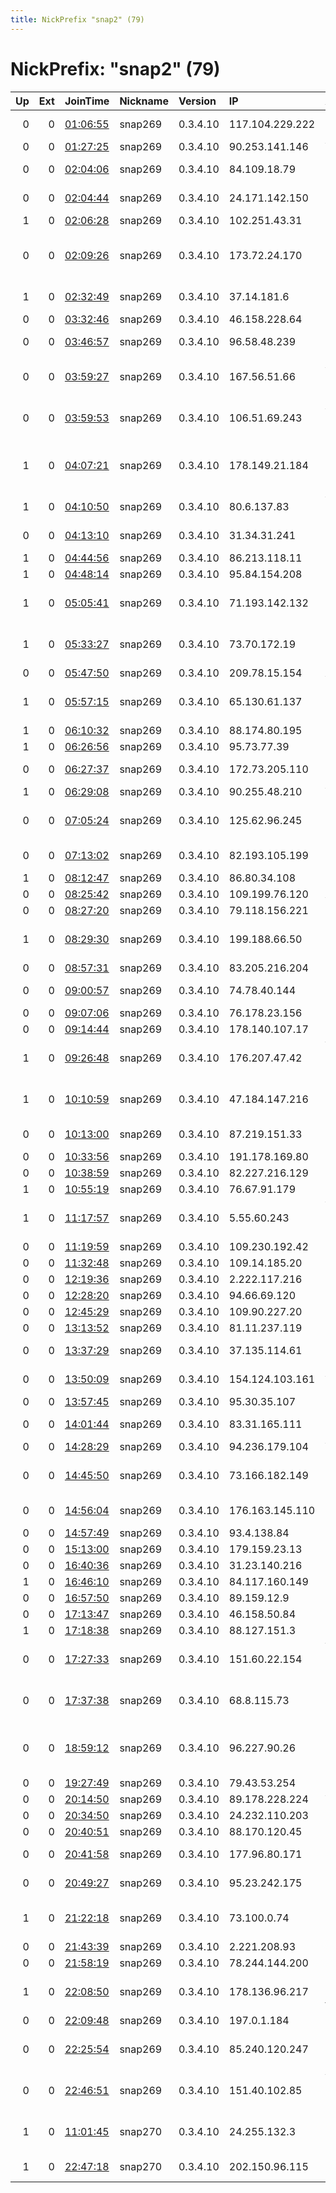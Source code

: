 ```yaml
---
title: NickPrefix "snap2" (79)
---
```


# NickPrefix: "snap2" (79)

|   Up |   Ext | JoinTime                                                                                            | Nickname   | Version   | IP              | AS                                       | CC   |   ORp |   Dirp | OS    | Contact   |   eFamMembers |
|-----:|------:|:----------------------------------------------------------------------------------------------------|:-----------|:----------|:----------------|:-----------------------------------------|:-----|------:|-------:|:------|:----------|--------------:|
|    0 |     0 | [01:06:55](https://metrics.torproject.org/rs.html#details/CF52FF9F481C618E540D5DACB0C2875F1B7687B5) | snap269    | 0.3.4.10  | 117.104.229.222 | Instatelecom Limited                     | af   | 43453 |      0 | Linux | None      |             1 |
|    0 |     0 | [01:27:25](https://metrics.torproject.org/rs.html#details/B483C5FE8A2888F8E02885D8488404DBBEFBCF3B) | snap269    | 0.3.4.10  | 90.253.141.146  | Vodafone Limited                         | gb   | 46089 |      0 | Linux | None      |             1 |
|    0 |     0 | [02:04:06](https://metrics.torproject.org/rs.html#details/4CB2C1DED2C3C0C1A3629C6EB89BEDD063839F3A) | snap269    | 0.3.4.10  | 84.109.18.79    | Bezeq International                      | il   | 43663 |      0 | Linux | None      |             1 |
|    0 |     0 | [02:04:44](https://metrics.torproject.org/rs.html#details/4E323B6D6EEA0134C74311B02139A1899BB42396) | snap269    | 0.3.4.10  | 24.171.142.150  | Time Warner Cable Internet LLC           | us   | 35659 |      0 | Linux | None      |             1 |
|    1 |     0 | [02:06:28](https://metrics.torproject.org/rs.html#details/156C88E2AC25EE27A5DE774DF33294A1F0BE9659) | snap269    | 0.3.4.10  | 102.251.43.31   | TELKOMMOBILE                             | za   | 37359 |      0 | Linux | None      |             1 |
|    0 |     0 | [02:09:26](https://metrics.torproject.org/rs.html#details/F06D46106A5508D3904F20E5E316978E1C40C524) | snap269    | 0.3.4.10  | 173.72.24.170   | MCI Communications Services, Inc. d/b/a  | us   | 35413 |      0 | Linux | None      |             1 |
|    1 |     0 | [02:32:49](https://metrics.torproject.org/rs.html#details/01A9601468D4EDB410D8CAFCB6AFF57BDCECCC79) | snap269    | 0.3.4.10  | 37.14.181.6     | Orange Espagne SA                        | es   | 33927 |      0 | Linux | None      |             1 |
|    0 |     0 | [03:32:46](https://metrics.torproject.org/rs.html#details/A1F23D3FAE72CCC04E9A2302E21F4FFA86B004BF) | snap269    | 0.3.4.10  | 46.158.228.64   | Rostelecom                               | ru   | 32945 |      0 | Linux | None      |             1 |
|    0 |     0 | [03:46:57](https://metrics.torproject.org/rs.html#details/75ECA8970059EC52ABDE432296DD379D926B4B9E) | snap269    | 0.3.4.10  | 96.58.48.239    | BRIGHT HOUSE NETWORKS, LLC               | us   | 34779 |      0 | Linux | None      |             1 |
|    0 |     0 | [03:59:27](https://metrics.torproject.org/rs.html#details/FBA355B99ED355440C22CD305C4106CD5EBFBF8D) | snap269    | 0.3.4.10  | 167.56.51.66    | Administracion Nacional de Telecomunicac | uy   | 43415 |      0 | Linux | None      |             1 |
|    0 |     0 | [03:59:53](https://metrics.torproject.org/rs.html#details/F708D88E38D31F47574FA086AFE95D77A0F57D3C) | snap269    | 0.3.4.10  | 106.51.69.243   | Atria Convergence Technologies Pvt. Ltd. | in   | 35099 |      0 | Linux | None      |             1 |
|    1 |     0 | [04:07:21](https://metrics.torproject.org/rs.html#details/235658FF31A58ED10A86C5C04EDDD33A0ED3D27C) | snap269    | 0.3.4.10  | 178.149.21.184  | Serbia BroadBand-Srpske Kablovske mreze  | rs   | 33259 |      0 | Linux | None      |             1 |
|    1 |     0 | [04:10:50](https://metrics.torproject.org/rs.html#details/3DB282CE152AA5C57521B5B24DAE9C9AE4D88F54) | snap269    | 0.3.4.10  | 80.6.137.83     | Virgin Media Limited                     | gb   | 36423 |      0 | Linux | None      |             1 |
|    0 |     0 | [04:13:10](https://metrics.torproject.org/rs.html#details/D923E3AD062307A65F14F6F05E6A9D755376F7F5) | snap269    | 0.3.4.10  | 31.34.31.241    | Bouygues Telecom SA                      | fr   | 34075 |      0 | Linux | None      |             1 |
|    1 |     0 | [04:44:56](https://metrics.torproject.org/rs.html#details/E7EC0C654C83E35F41337DB3A8CE2FBAAEA96619) | snap269    | 0.3.4.10  | 86.213.118.11   | Orange                                   | fr   | 45521 |      0 | Linux | None      |             1 |
|    1 |     0 | [04:48:14](https://metrics.torproject.org/rs.html#details/BAD04160018D61F1783BCE20A78619BCABC6409E) | snap269    | 0.3.4.10  | 95.84.154.208   | Rostelecom                               | ru   | 43275 |      0 | Linux | None      |             1 |
|    1 |     0 | [05:05:41](https://metrics.torproject.org/rs.html#details/6FF713C117BBA89221BA58B2D7925DBA12BAAAE9) | snap269    | 0.3.4.10  | 71.193.142.132  | Comcast Cable Communications, LLC        | us   | 38941 |      0 | Linux | None      |             1 |
|    1 |     0 | [05:33:27](https://metrics.torproject.org/rs.html#details/EBF57F6D4EBA3EDA564461E07BB117E459AA89F7) | snap269    | 0.3.4.10  | 73.70.172.19    | Comcast Cable Communications, LLC        | us   | 41517 |      0 | Linux | None      |             1 |
|    0 |     0 | [05:47:50](https://metrics.torproject.org/rs.html#details/E5A51629041C5B92F9379245909E9573BD133BE4) | snap269    | 0.3.4.10  | 209.78.15.154   | AT&amp;T Corp.                           | us   | 42487 |      0 | Linux | None      |             1 |
|    1 |     0 | [05:57:15](https://metrics.torproject.org/rs.html#details/E7C6F5D796B1CFC79028DF01DAD9CAFD0BF56347) | snap269    | 0.3.4.10  | 65.130.61.137   | CenturyLink Communications, LLC          | us   | 42923 |      0 | Linux | None      |             1 |
|    1 |     0 | [06:10:32](https://metrics.torproject.org/rs.html#details/607147525CC2DF26B185E88FD65B9DEF40EBC005) | snap269    | 0.3.4.10  | 88.174.80.195   | Free SAS                                 | fr   | 33841 |      0 | Linux | None      |             1 |
|    1 |     0 | [06:26:56](https://metrics.torproject.org/rs.html#details/9017D52158D183CC9E9E4A81C8BE3512F0EE7347) | snap269    | 0.3.4.10  | 95.73.77.39     | Rostelecom                               | ru   | 41435 |      0 | Linux | None      |             1 |
|    0 |     0 | [06:27:37](https://metrics.torproject.org/rs.html#details/8AA78CE51B722C19D683C79D3E945F4044F01A9A) | snap269    | 0.3.4.10  | 172.73.205.110  | Time Warner Cable Internet LLC           | us   | 43425 |      0 | Linux | None      |             1 |
|    1 |     0 | [06:29:08](https://metrics.torproject.org/rs.html#details/01A50452FFC69D41C18C8EFE1FCEFA495E721097) | snap269    | 0.3.4.10  | 90.255.48.210   | Vodafone Limited                         | gb   | 36351 |      0 | Linux | None      |             1 |
|    0 |     0 | [07:05:24](https://metrics.torproject.org/rs.html#details/CCB757FF2505217A80EF53DA50652BC4BB962958) | snap269    | 0.3.4.10  | 125.62.96.245   | Quadrant Televentures Limited            | in   | 39831 |      0 | Linux | None      |             1 |
|    0 |     0 | [07:13:02](https://metrics.torproject.org/rs.html#details/BA894CF031FEE48FF607D0320F6CF3B8468BBC5F) | snap269    | 0.3.4.10  | 82.193.105.199  | PJSC Industrial Media Network            | ua   | 43289 |      0 | Linux | None      |             1 |
|    1 |     0 | [08:12:47](https://metrics.torproject.org/rs.html#details/910F4CE167A4DAA6C4B18BC21D08D08DC11F5DAC) | snap269    | 0.3.4.10  | 86.80.34.108    | KPN B.V.                                 | nl   | 38313 |      0 | Linux | None      |             1 |
|    0 |     0 | [08:25:42](https://metrics.torproject.org/rs.html#details/EC9D629C3D99FE998EC534740D1F25A96122328A) | snap269    | 0.3.4.10  | 109.199.76.120  | Asta-net S.A.                            | pl   | 45727 |      0 | Linux | None      |             1 |
|    0 |     0 | [08:27:20](https://metrics.torproject.org/rs.html#details/8C0D9487A235B3D41C69D90E2AA1C2A1F52FB577) | snap269    | 0.3.4.10  | 79.118.156.221  | RCS &amp; RDS                            | ro   | 33477 |      0 | Linux | None      |             1 |
|    1 |     0 | [08:29:30](https://metrics.torproject.org/rs.html#details/82E88061F7CD48D25153BE8EBAAD5D792962EF6B) | snap269    | 0.3.4.10  | 199.188.66.50   | ImOn Communications, LLC                 | us   | 46757 |      0 | Linux | None      |             1 |
|    0 |     0 | [08:57:31](https://metrics.torproject.org/rs.html#details/B21DABF8F133B4DBF616F6263727DD760BAED94F) | snap269    | 0.3.4.10  | 83.205.216.204  | Orange                                   | fr   | 41935 |      0 | Linux | None      |             1 |
|    0 |     0 | [09:00:57](https://metrics.torproject.org/rs.html#details/28A6A4B11CF29C03CA354C396F4A26647DBB422B) | snap269    | 0.3.4.10  | 74.78.40.144    | Time Warner Cable Internet LLC           | us   | 35357 |      0 | Linux | None      |             1 |
|    0 |     0 | [09:07:06](https://metrics.torproject.org/rs.html#details/618F34F4B3A421F801F80DE8859E8E9D85C604F5) | snap269    | 0.3.4.10  | 76.178.23.156   | Oceanic Internet                         | us   | 41131 |      0 | Linux | None      |             1 |
|    0 |     0 | [09:14:44](https://metrics.torproject.org/rs.html#details/D0843B28910344D32673177AFC83CEC60F63A60E) | snap269    | 0.3.4.10  | 178.140.107.17  | Rostelecom                               | ru   | 42135 |      0 | Linux | None      |             1 |
|    1 |     0 | [09:26:48](https://metrics.torproject.org/rs.html#details/92E0798CA43C6A0A8D44643DDB57C22A68C6C06F) | snap269    | 0.3.4.10  | 176.207.47.42   | Wind Telecomunicazioni SpA               | it   | 36741 |      0 | Linux | None      |             1 |
|    1 |     0 | [10:10:59](https://metrics.torproject.org/rs.html#details/8BEF59D13BD80CB6B5E1CD43C0D0A451910A67D5) | snap269    | 0.3.4.10  | 47.184.147.216  | Frontier Communications of America, Inc. | us   | 41399 |      0 | Linux | None      |             1 |
|    0 |     0 | [10:13:00](https://metrics.torproject.org/rs.html#details/81BA9A7796ED6309DEC3499B072905D0469514F9) | snap269    | 0.3.4.10  | 87.219.151.33   | Orange Espagne SA                        | es   | 37599 |      0 | Linux | None      |             1 |
|    0 |     0 | [10:33:56](https://metrics.torproject.org/rs.html#details/96D1E2EF9B089B3F4037CE3229A2D69148484825) | snap269    | 0.3.4.10  | 191.178.169.80  | CLARO S.A.                               | br   | 39363 |      0 | Linux | None      |             1 |
|    0 |     0 | [10:38:59](https://metrics.torproject.org/rs.html#details/D97D3DDCDD36F06D8CE8799903C9FD28A805C36F) | snap269    | 0.3.4.10  | 82.227.216.129  | Free SAS                                 | fr   | 36317 |      0 | Linux | None      |             1 |
|    1 |     0 | [10:55:19](https://metrics.torproject.org/rs.html#details/7BDAE735F4F8F771361DB912994F6E7A6FE28BB6) | snap269    | 0.3.4.10  | 76.67.91.179    | Bell Canada                              | ca   | 41451 |      0 | Linux | None      |             1 |
|    1 |     0 | [11:17:57](https://metrics.torproject.org/rs.html#details/F2A0B0412A5CCAA74C310E0BDE5A681D0CDB4745) | snap269    | 0.3.4.10  | 5.55.60.243     | Vodafone-panafon Hellenic Telecommunicat | gr   | 37399 |      0 | Linux | None      |             1 |
|    0 |     0 | [11:19:59](https://metrics.torproject.org/rs.html#details/C47670C4F2CEE914039A241CCE388087C4C75197) | snap269    | 0.3.4.10  | 109.230.192.42  | Pars Online PJS                          | ir   | 45891 |      0 | Linux | None      |             1 |
|    0 |     0 | [11:32:48](https://metrics.torproject.org/rs.html#details/AB27C4D1B52819D5BEFBA9F1338E766C5D247217) | snap269    | 0.3.4.10  | 109.14.185.20   | SFR SA                                   | fr   | 35237 |      0 | Linux | None      |             1 |
|    0 |     0 | [12:19:36](https://metrics.torproject.org/rs.html#details/B83B9B3D098315D0BB0FDA8A452CDB77615D12E9) | snap269    | 0.3.4.10  | 2.222.117.216   | Sky UK Limited                           | gb   | 36291 |      0 | Linux | None      |             1 |
|    0 |     0 | [12:28:20](https://metrics.torproject.org/rs.html#details/DFC0D9EAE006205D5EAEA00A3657119BCA583C85) | snap269    | 0.3.4.10  | 94.66.69.120    | OTEnet S.A.                              | gr   | 41839 |      0 | Linux | None      |             1 |
|    0 |     0 | [12:45:29](https://metrics.torproject.org/rs.html#details/E7D3A414EAC64AE146F02DF90C9C32CB4A3933F7) | snap269    | 0.3.4.10  | 109.90.227.20   | Liberty Global B.V.                      | de   | 42087 |      0 | Linux | None      |             1 |
|    0 |     0 | [13:13:52](https://metrics.torproject.org/rs.html#details/219D0EC1745EA8C5B93F5C9AF5602646B471FEB6) | snap269    | 0.3.4.10  | 81.11.237.119   | Proximus NV                              | be   | 35325 |      0 | Linux | None      |             1 |
|    0 |     0 | [13:37:29](https://metrics.torproject.org/rs.html#details/363C8EC721A6767AA68B318335D1E11531A890C9) | snap269    | 0.3.4.10  | 37.135.114.61   | Orange Espagne SA                        | es   | 42827 |      0 | Linux | None      |             1 |
|    0 |     0 | [13:50:09](https://metrics.torproject.org/rs.html#details/ED0B07C311090003BDC2577055C77FC5BDBA680C) | snap269    | 0.3.4.10  | 154.124.103.161 | Autonomous System                        | sn   | 33171 |      0 | Linux | None      |             1 |
|    0 |     0 | [13:57:45](https://metrics.torproject.org/rs.html#details/C11D12E0B4E522166BC162B146A0036DC90488C4) | snap269    | 0.3.4.10  | 95.30.35.107    | PVimpelCom                               | ru   | 36343 |      0 | Linux | None      |             1 |
|    0 |     0 | [14:01:44](https://metrics.torproject.org/rs.html#details/A202DA8B0014770EF825F476D67A8E15C26AB976) | snap269    | 0.3.4.10  | 83.31.165.111   | Orange Polska Spolka Akcyjna             | pl   | 34842 |      0 | Linux | None      |             1 |
|    0 |     0 | [14:28:29](https://metrics.torproject.org/rs.html#details/6D34C625B21024E626F837C21E2879D5A09520F7) | snap269    | 0.3.4.10  | 94.236.179.104  | Vivacom                                  | bg   | 37285 |      0 | Linux | None      |             1 |
|    0 |     0 | [14:45:50](https://metrics.torproject.org/rs.html#details/5EB182CDEE393092CD2B5FA4CF9119B2D5BD9BEB) | snap269    | 0.3.4.10  | 73.166.182.149  | Comcast Cable Communications, LLC        | us   | 46743 |      0 | Linux | None      |             1 |
|    0 |     0 | [14:56:04](https://metrics.torproject.org/rs.html#details/684ED3887C1E3B8780B6251545D41187C87F5A1E) | snap269    | 0.3.4.10  | 176.163.145.110 | Bouygues Telecom SA                      | fr   | 38499 |      0 | Linux | None      |             1 |
|    0 |     0 | [14:57:49](https://metrics.torproject.org/rs.html#details/3E98B7449778AC2A18862EAFBC0E0562629F4425) | snap269    | 0.3.4.10  | 93.4.138.84     | SFR SA                                   | fr   | 37842 |      0 | Linux | None      |             1 |
|    0 |     0 | [15:13:00](https://metrics.torproject.org/rs.html#details/F95A58569241CA8169E57FC62516A307DC3E679B) | snap269    | 0.3.4.10  | 179.159.23.13   | CLARO S.A.                               | br   | 36489 |      0 | Linux | None      |             1 |
|    0 |     0 | [16:40:36](https://metrics.torproject.org/rs.html#details/20A4F142C776405470E1FB7A8AE001E5C68F1E66) | snap269    | 0.3.4.10  | 31.23.140.216   | Rostelecom                               | ru   | 36513 |      0 | Linux | None      |             1 |
|    1 |     0 | [16:46:10](https://metrics.torproject.org/rs.html#details/388827DB7B55749DB790D19E8E693879B4512958) | snap269    | 0.3.4.10  | 84.117.160.149  | Liberty Global B.V.                      | ro   | 42377 |      0 | Linux | None      |             1 |
|    0 |     0 | [16:57:50](https://metrics.torproject.org/rs.html#details/E30EE25EC1D8759D148CDACB857B5887AA3D1449) | snap269    | 0.3.4.10  | 89.159.12.9     | SFR SA                                   | fr   | 34397 |      0 | Linux | None      |             1 |
|    0 |     0 | [17:13:47](https://metrics.torproject.org/rs.html#details/43C52D5106573B180779BB58EA14E75710BE2D9D) | snap269    | 0.3.4.10  | 46.158.50.84    | Rostelecom                               | ru   | 33895 |      0 | Linux | None      |             1 |
|    1 |     0 | [17:18:38](https://metrics.torproject.org/rs.html#details/858C53F6F4FC87973395389CB45ACB61892CEFFA) | snap269    | 0.3.4.10  | 88.127.151.3    | Free SAS                                 | fr   | 43287 |      0 | Linux | None      |             1 |
|    0 |     0 | [17:27:33](https://metrics.torproject.org/rs.html#details/72144DB24F3CA11CCC857C831FC06278DE0BFD77) | snap269    | 0.3.4.10  | 151.60.22.154   | Wind Telecomunicazioni SpA               | it   | 43395 |      0 | Linux | None      |             1 |
|    0 |     0 | [17:37:38](https://metrics.torproject.org/rs.html#details/33AF74D88DFDDD86EB32A35D5860379BBCA6D51A) | snap269    | 0.3.4.10  | 68.8.115.73     | Cox Communications Inc.                  | us   | 43215 |      0 | Linux | None      |             1 |
|    0 |     0 | [18:59:12](https://metrics.torproject.org/rs.html#details/65C6E9A4A044ED8D8D2B011371B06CEDB7F8FB5C) | snap269    | 0.3.4.10  | 96.227.90.26    | MCI Communications Services, Inc. d/b/a  | us   | 46479 |      0 | Linux | None      |             1 |
|    0 |     0 | [19:27:49](https://metrics.torproject.org/rs.html#details/6CEE204DCEF2A62EAB8EE056D023F3F3AAE9AB06) | snap269    | 0.3.4.10  | 79.43.53.254    | Telecom Italia                           | it   | 44881 |      0 | Linux | None      |             1 |
|    0 |     0 | [20:14:50](https://metrics.torproject.org/rs.html#details/D2A762778B62C5B1519A779F0397F39C879426DE) | snap269    | 0.3.4.10  | 89.178.228.224  | VimpelCom                                | ru   | 44343 |      0 | Linux | None      |             1 |
|    0 |     0 | [20:34:50](https://metrics.torproject.org/rs.html#details/EE5EA48EB4A5FE62A72CBD89E58BAF984561325C) | snap269    | 0.3.4.10  | 24.232.110.203  | CABLEVISION S.A.                         | ar   | 43685 |      0 | Linux | None      |             1 |
|    0 |     0 | [20:40:51](https://metrics.torproject.org/rs.html#details/0B28E8F6A62DC9C43EBF28A550327AAB877D946C) | snap269    | 0.3.4.10  | 88.170.120.45   | Free SAS                                 | fr   | 34129 |      0 | Linux | None      |             1 |
|    0 |     0 | [20:41:58](https://metrics.torproject.org/rs.html#details/6B7392BA134BECCCD857A97A9D733EA3DFB68968) | snap269    | 0.3.4.10  | 177.96.80.171   | TELEFu00D4NICA BRASIL S.A                | br   | 41813 |      0 | Linux | None      |             1 |
|    0 |     0 | [20:49:27](https://metrics.torproject.org/rs.html#details/4A40BE59085ED7630B0DB07F231DC85FE900EF0A) | snap269    | 0.3.4.10  | 95.23.242.175   | Orange Espagne SA                        | es   | 37255 |      0 | Linux | None      |             1 |
|    1 |     0 | [21:22:18](https://metrics.torproject.org/rs.html#details/246D67B391C9FD8AC011D703BFB0C282463095A4) | snap269    | 0.3.4.10  | 73.100.0.74     | Comcast Cable Communications, LLC        | us   | 40331 |      0 | Linux | None      |             1 |
|    0 |     0 | [21:43:39](https://metrics.torproject.org/rs.html#details/ED531C730B762434347C6E293F1D37A37FC8CCAB) | snap269    | 0.3.4.10  | 2.221.208.93    | Sky UK Limited                           | gb   | 45175 |      0 | Linux | None      |             1 |
|    0 |     0 | [21:58:19](https://metrics.torproject.org/rs.html#details/62681D0F48B2F695E39CC447393708A93FA40FC8) | snap269    | 0.3.4.10  | 78.244.144.200  | Free SAS                                 | fr   | 36741 |      0 | Linux | None      |             1 |
|    1 |     0 | [22:08:50](https://metrics.torproject.org/rs.html#details/9D8611A77F07FAA6EE81DDD074F71EB9D1A1AE85) | snap269    | 0.3.4.10  | 178.136.96.217  | Private Joint-stock Company farlep-inves | ua   | 45031 |      0 | Linux | None      |             1 |
|    0 |     0 | [22:09:48](https://metrics.torproject.org/rs.html#details/E62410E0EBB171B1020A096F0096DAD87A7A9497) | snap269    | 0.3.4.10  | 197.0.1.184     | TOPNET                                   | tn   | 46335 |      0 | Linux | None      |             1 |
|    0 |     0 | [22:25:54](https://metrics.torproject.org/rs.html#details/984433431FE96C5DE15AEC3AF20FCEE3862AF717) | snap269    | 0.3.4.10  | 85.240.120.247  | Servicos De Comunicacoes E Multimedia S. | pt   | 43323 |      0 | Linux | None      |             1 |
|    0 |     0 | [22:46:51](https://metrics.torproject.org/rs.html#details/965FD1582FAF3BD4E3D63E2D20A18EF033D7FB84) | snap269    | 0.3.4.10  | 151.40.102.85   | Wind Telecomunicazioni SpA               | it   | 33875 |      0 | Linux | None      |             1 |
|    1 |     0 | [11:01:45](https://metrics.torproject.org/rs.html#details/611B759774855823C3CC9FA92D9E79B3CF259D96) | snap270    | 0.3.4.10  | 24.255.132.3    | Cox Communications Inc.                  | us   | 45197 |      0 | Linux | None      |             1 |
|    1 |     0 | [22:47:18](https://metrics.torproject.org/rs.html#details/B6555E66FBCAEBFF64F5343031F16DCFF78F55EA) | snap270    | 0.3.4.10  | 202.150.96.115  | CallPlus Services Limited                | nz   | 36839 |      0 | Linux | None      |             1 |
